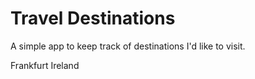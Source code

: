 # Travel Destinations

A simple app to keep track of destinations I'd like to visit.

Frankfurt
Ireland